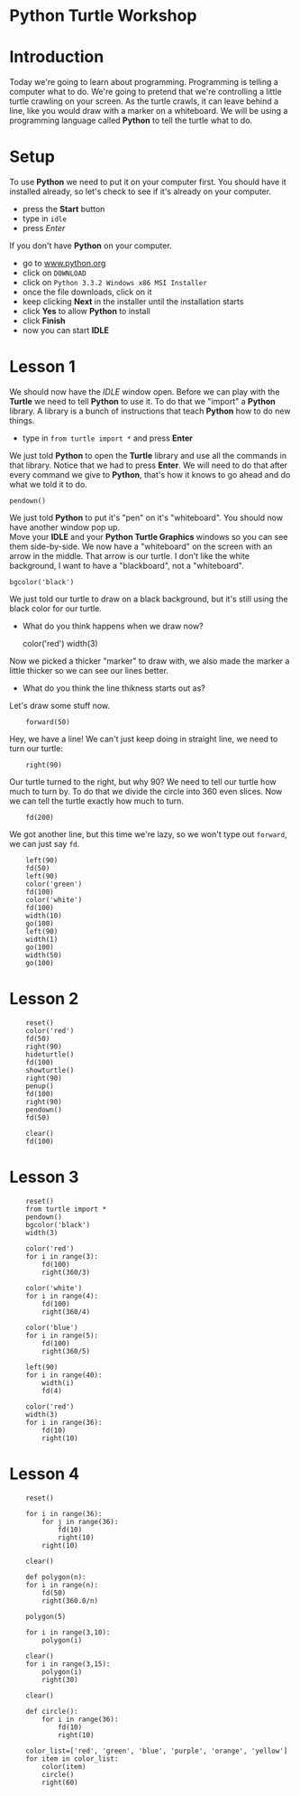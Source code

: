 Python Turtle Workshop
============================

# Introduction

Today we're going to learn about programming.  Programming is telling a computer what to do.
We're going to pretend that we're controlling a little turtle crawling on your screen.  As the turtle
crawls, it can leave behind a line, like you would draw with a marker on a whiteboard.  We will be
using a programming language called **Python** to tell the turtle what to do.

# Setup

To use **Python** we need to put it on your computer first.  You should have it installed already, 
so let's check to see if it's already on your computer.

* press the **Start** button
* type in `idle`
* press *Enter*

If you don't have **Python** on your computer.
* go to www.python.org
* click on `DOWNLOAD`
* click on `Python 3.3.2 Windows x86 MSI Installer`
* once the file downloads, click on it
* keep clicking **Next** in the installer until the installation starts
* click **Yes** to allow **Python** to install
* click **Finish**
* now you can start **IDLE**

# Lesson 1

We should now have the *IDLE* window open.  Before we can play with the **Turtle** we need to tell **Python**
to use it.  To do that we "import" a **Python** library.  A library is a bunch of instructions that teach
**Python** how to do new things.

* type in `from turtle import *` and press **Enter**

We just told **Python** to open the **Turtle** library and use all the commands in that library.
Notice that we had to press **Enter**.  We will need to do that after every command we give to
**Python**, that's how it knows to go ahead and do what we told it to do.

    pendown()
    
We just told **Python** to put it's "pen" on it's "whiteboard".  You should now have another window pop up.  
Move your **IDLE** and your **Python Turtle Graphics** windows so you can see them side-by-side.  We now have a 
"whiteboard" on the screen with an arrow in the middle.  That arrow is our turtle.  I don't like the white background,
I want to have a "blackboard", not a "whiteboard".

    bgcolor('black')

We just told our turtle to draw on a black background, but it's still using the black color for our turtle.

* What do you think happens when we draw now?

    color('red')
    width(3)
    
Now we picked a thicker "marker" to draw with, we also made the marker a little thicker so we can see our lines better.

* What do you think the line thikness starts out as?

Let's draw some stuff now.

        forward(50)

Hey, we have a line!  We can't just keep doing in straight line, we need to turn our turtle:

        right(90)
        
Our turtle turned to the right, but why 90?  We need to tell our turtle how much to turn by.  To do that we divide the circle
into 360 even slices.  Now we can tell the turtle exactly how much to turn.

        fd(200)

We got another line, but this time we're lazy, so we won't type out `forward`, we can just say `fd`.

        left(90)
        fd(50)
        left(90)
        color('green')
        fd(100)
        color('white')
        fd(100)
        width(10)
        go(100)
        left(90)
        width(1)
        go(100)
        width(50)
        go(100)

# Lesson 2

        reset()
        color('red')
        fd(50)
        right(90)
        hideturtle()
        fd(100)
        showturtle()
        right(90)
        penup()
        fd(100)
        right(90)
        pendown()
        fd(50)
        
        clear()
        fd(100)

# Lesson 3

        reset()
        from turtle import *
        pendown()
        bgcolor('black')
        width(3)
        
        color('red')
        for i in range(3):
            fd(100)
            right(360/3)
        
        color('white')
        for i in range(4):
            fd(100)
            right(360/4)
        
        color('blue')
        for i in range(5):
            fd(100)
            right(360/5)
        
        left(90)
        for i in range(40):
            width(i)
            fd(4)
        
        color('red')
        width(3)
        for i in range(36):
            fd(10)
            right(10)

# Lesson 4

        reset()
        
        for i in range(36):
            for j in range(36):
                fd(10)
                right(10)
            right(10)
            
        clear()
        
        def polygon(n):
        for i in range(n):
            fd(50)
            right(360.0/n)
        
        polygon(5)
        
        for i in range(3,10):
            polygon(i)
        
        clear()
        for i in range(3,15):
            polygon(i)
            right(30)
        
        clear()
        
        def circle():
            for i in range(36):
                fd(10)
                right(10)
        
        color_list=['red', 'green', 'blue', 'purple', 'orange', 'yellow']
        for item in color_list:
            color(item)
            circle()
            right(60)
